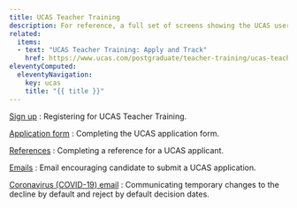 ```yaml
---
title: UCAS Teacher Training
description: For reference, a full set of screens showing the UCAS user journey.
related:
  items:
  - text: "UCAS Teacher Training: Apply and Track"
    href: https://www.ucas.com/postgraduate/teacher-training/ucas-teacher-training-apply-and-track
eleventyComputed:
  eleventyNavigation:
    key: ucas
    title: "{{ title }}"
---
```


[Sign up](sign-up)
: Registering for UCAS Teacher Training.

[Application form](application)
: Completing the UCAS application form.

[References](references)
: Completing a reference for a UCAS applicant.

[Emails](emails)
: Email encouraging candidate to submit a UCAS application.

[Coronavirus (COVID-19) email](coronavirus)
: Communicating temporary changes to the decline by default and reject by default decision dates.
